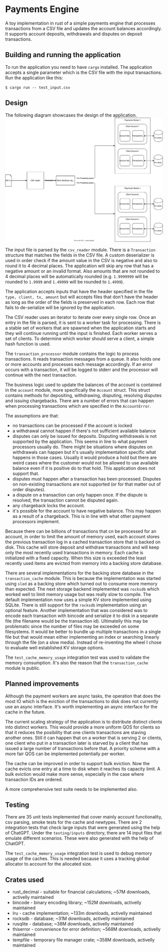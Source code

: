 # Payments Engine

A toy implementation in rust of a simple payments engine that processes transactions from a CSV file and updates the account balances accordingly.
It supports account deposits, withdrawals and disputes on deposit transactions.

## Building and running the application

To run the application you need to have `cargo` installed.
The application accepts a single parameter which is the CSV file with the input transactions. Run the application like this:
```
$ cargo run -- test_input.csv
```

## Design

The following diagram showcases the design of the application.
![Design Diagram](design.svg)

The input file is parsed by the `csv_reader` module. There is a `Transaction` structure that matches the fields in the CSV file. A custom deserializer is used in order check if the amount value in the CSV is negative and also to round it to 4 decimal places.
The application will skip any row that has a negative amount or an invalid format. Also amounts that are not rounded to 4 decimal places will be automatically rounded (e.g. `1.9999999` will be rounded to `1.9999` and `1.49999` will be rounded to `1.4999`).

The application accepts inputs that have the header specified in the file `type, client, tx, amount` but will accepts files that don't have the header as long as the order of the fields is preserved in each row. Each row that fails to de-serialize will be ignored by the application.

The CSV reader uses an iterator to iterate over every single row. Once an entry in the file is parsed, it is sent to a worker task for processing.
There is a stable set of workers that are spawned when the application starts and they will continue running until the input is finished. Each worker serves a set of clients. To determine which worker should serve a client, a simple hash function is used.

The `transaction_processor` module contains the logic to process transactions. It reads transaction messages from a queue. It also holds one or more accounts and processes each message accordingly.
If an error occurs with a transaction, it will be logged to stderr and the processor will continue with the next transaction.

The business logic used to update the balances of the account is contained in the `account` module, more specifically the `Account` struct. This struct contains methods for depositing, withdrawing, disputing, resolving disputes and issuing chargebacks.
There are a number of errors that can happen when processing transactions which are specified in the `AccountError`.

The assumptions are that:
* no transactions can be processed if the account is locked
* a withdrawal cannot happen if there's not sufficient available balance
* disputes can only be issued for deposits. Disputing withdrawals is not supported by the application. This seems in line to what payment processors usually do. There might be situations where disputes on withdrawals can happen but it's usually implementation specific what happens in those cases. Usually it would produce a hold but there are weird cases where the customer would not be allowed to use available balance even if it is positive do to that hold. This application does not support that.
* disputes must happen after a transaction has been processed. Disputes on non-existing transactions are not supported (or for that matter out of order disputes).
* a dispute on a transaction can only happen once. If the dispute is resolved, the transaction cannot be disputed again.
* any chargeback locks the account.
* it's possible for the account to have negative balance. This may happen as a result of a chargeback. This is in line with what other payment processors implement.

Because there can be billions of transactions that cn be processed for an account, in order to limit the amount of memory used, each account stores the previous transaction log in a cached transaction store that is backed on disk.
This cache will store deposit and withdraw transactions and will keep only the most recently used transactions in memory. Each cache is initialized with a fixed capacity. When this size is exceeded the least recently used items are evicted from memory into a backing store database.

There are several implementations for the backing store database in the `transaction_cache` module. This is because the implementation was started using `sled` as a backing store which turned out to consume more memory than expected. The next storage backend implemented was `rocksdb` which worked well to limit memory usage but was really slow to compile. The default implementation now uses a simple KV store implemented using SQLite. There is still support for the `rocksdb` implementation using an optional feature.
Another implementation that was considered was to encode each transaction with bincode and serialize it to disk in a separate file (the filename would be the transaction id). Ultimatelly this may be problematic since the number of files may be exceeded on some filesystems. It would be better to bundle up multiple transactions in a single file but that would mean either implementing an index or searching linearly through the file (on a slow media). Instead of re-inventing the wheel I chose to evaluate well established KV storage options.

The `test_cache_memory_usage` integration test was used to validate the memory consumption. It's also the reason that the `transaction_cache` module is public.

## Planned improvements

Although the payment workers are async tasks, the operation that does the most IO which is the eviction of the transactions to disk does not currently use an async interface. It's worth implementing an async interface for the cache in the future.

The current scaling strategy of the application is to distribute distinct clients into distinct workers. This would provide a more uniform QOS for clients so that it reduces the posibility that one clients transactions are staving another ones. Still it can happen that on a worker that is serving 2 or clients, one client who put in a transaction later is starved by a client that has issued a large number of transactions before that.
A priority scheme with a more fair QOS can be implemented potentially per worker.

The cache can be improved in order to support bulk eviction. Now the cache evicts one entry at a time to disk when it reaches its capacity limit. A bulk eviction would make more sense, especially in the case where transaction IDs are ordered.

A more comprehensive test suite needs to be implemented also.

## Testing
There are 35 unit tests implemented that cover mainly account functionality, csv parsing, smoke tests for the cache and newtypes.
There are 2 integration tests that check large inputs that were generated using the help of ChatGPT.
Under the `testing/inputs` directory, there are 14 input files that emulate different scenarios. These were also generated with the help of ChatGPT.

The `test_cache_memory_usage` integration test is used to debug memory usage of the caches. This is needed because it uses a tracking global allocator to account for the allocated size.

## Crates used

* rust_decimal - suitable for financial calculations; ~57M downloads, activelly maintained
* bincode - binary encoding library; ~152M downloads, activelly maintained
* lru - cache implementation; ~133m downloads, activelly maintained
* rocksdb - database; ~31M downloads, activelly maintained
* rusqlite - database; ~38M downloads, activelly maintained
* thiserror - convenience for error definition; ~568M downloads, activelly maintained
* tempfile - temporary file manager crate; ~358M downloads, activelly maintained
